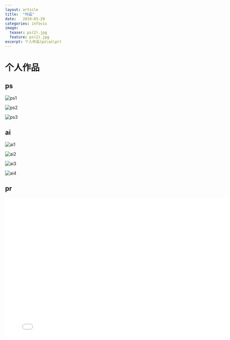 ```yaml
---
layout: article
title:  "作品"
date:   2019-03-29
categories: infovis
image:
  teaser: ps(2).jpg
  feature: ps(2).jpg
excerpt: 个人作品(ps\ai\pr)
---
```


# 个人作品

## ps
![ps1](images/ps(1).jpg)

![ps2](images/ps(2).jpg)

![ps3](images/ps(3).jpg)

## ai
![ai1](images/ai(1).jpg)

![ai2](images/ai(2).jpg)

![ai3](images/ai(3).jpg)

![ai4](images/ai(4).jpg)

## pr
<iframe 
    width="800" 
    height="450" 
    src="images/pr.mp4"
    frameborder="0" 
    allowfullscreen>
</iframe>
